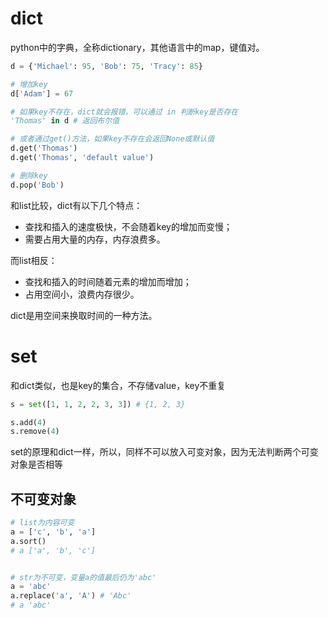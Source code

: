 # dict
python中的字典，全称dictionary，其他语言中的map，键值对。

```python
d = {'Michael': 95, 'Bob': 75, 'Tracy': 85}

# 增加key
d['Adam'] = 67

# 如果key不存在，dict就会报错，可以通过 in 判断key是否存在
'Thomas' in d # 返回布尔值

# 或者通过get()方法，如果key不存在会返回None或默认值
d.get('Thomas')
d.get('Thomas', 'default value')

# 删除key
d.pop('Bob')
```

和list比较，dict有以下几个特点：
- 查找和插入的速度极快，不会随着key的增加而变慢；
- 需要占用大量的内存，内存浪费多。

而list相反：
- 查找和插入的时间随着元素的增加而增加；
- 占用空间小，浪费内存很少。

dict是用空间来换取时间的一种方法。


# set
和dict类似，也是key的集合，不存储value，key不重复
```python
s = set([1, 1, 2, 2, 3, 3]) # {1, 2, 3}

s.add(4)
s.remove(4)
```
set的原理和dict一样，所以，同样不可以放入可变对象，因为无法判断两个可变对象是否相等

## 不可变对象
```python
# list为内容可变
a = ['c', 'b', 'a']
a.sort()
# a ['a', 'b', 'c']


# str为不可变，变量a的值最后仍为'abc'
a = 'abc'
a.replace('a', 'A') # 'Abc'
# a 'abc'
```